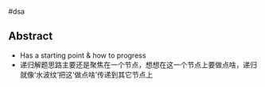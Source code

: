 #dsa 
## Abstract
- Has a starting point & how to progress
- 递归解题思路主要还是聚焦在一个节点，想想在这一个节点上要做点啥，递归就像‘水波纹’把这‘做点啥’传递到其它节点上